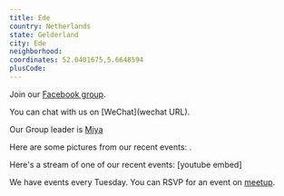 ```yaml
---
title: Ede
country: Netherlands
state: Gelderland
city: Ede
neighborhood: 
coordinates: 52.0401675,5.6648594
plusCode:
---
```

Join our [Facebook group](https://www.facebook.com/groups/free.code.camp.ede.nl/).

You can chat with us on [WeChat](wechat URL).

Our Group leader is [Miya](freecodecamp.org/miya)

Here are some pictures from our recent events:
![]().

Here's a stream of one of our recent events:
[youtube embed]

We have events every Tuesday. You can RSVP for an event on [meetup](meetupurl).
